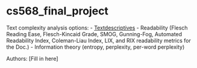 # cs568_final_project

Text complexity analysis options:
    - [Textdescriptives](https://hlasse.github.io/TextDescriptives/usingthepackage.html)
        - Readability (Flesch Reading Ease, Flesch-Kincaid Grade, SMOG, Gunning-Fog, Automated Readability Index, Coleman-Liau Index, LIX, and RIX readability metrics for the Doc.)
        - Information theory (entropy, perplexity, per-word perplexity)

Authors: [Fill in here]
        